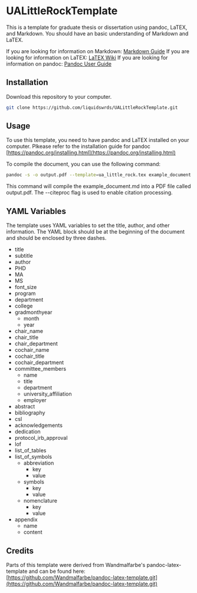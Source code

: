 # UALittleRockTemplate

This is a template for graduate thesis or dissertation using pandoc, LaTEX, and Markdown. You should have an basic understanding of Markdown and LaTEX. 

If you are looking for information on Markdown: [Markdown Guide](https://www.markdownguide.org/)
If you are looking for information on LaTEX: [LaTEX Wiki](https://en.wikibooks.org/wiki/LaTeX)
If you are looking for information on pandoc: [Pandoc User Guide](https://pandoc.org/MANUAL.html)

## Installation

Download this repository to your computer.

```sh
git clone https://github.com/liquidswrds/UALittleRockTemplate.git
```


## Usage

To use this template, you need to have pandoc and LaTEX installed on your computer. Plkease refer to the installation guide for pandoc [https://pandoc.org/installing.html](https://pandoc.org/installing.html)

To compile the document, you can use the following command:

```sh
pandoc -s -o output.pdf --template=ua_little_rock.tex example_document.md --citeproc
```

This command will compile the example_document.md into a PDF file called output.pdf. The --citeproc flag is used to enable citation processing.

## YAML Variables

The template uses YAML variables to set the title, author, and other information. The YAML block should be at the beginning of the document and should be enclosed by three dashes. 

- title
- subtitle
- author
- PHD
- MA
- MS
- font_size
- program
- department
- college
- gradmonthyear
  - month
  - year
- chair_name
- chair_title
- chair_department
- cochair_name
- cochair_title
- cochair_department
- committee_members
  - name
  - title
  - department
  - university_affiliation
  - employer
- abstract
- bibliography
- csl
- acknowledgements
- dedication
- protocol_irb_approval
- lof
- list_of_tables
- list_of_symbols
  - abbreviation
    - key
    - value
  - symbols
    - key
    - value
  - nomenclature
    - key
    - value
- appendix
  - name
  - content


## Credits

Parts of this template were derived from Wandmalfarbe's pandoc-latex-template and can be found here: [https://github.com/Wandmalfarbe/pandoc-latex-template.git](https://github.com/Wandmalfarbe/pandoc-latex-template.git)


